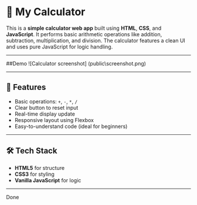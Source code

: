 
# 🧮 My Calculator

This is a **simple calculator web app** built using **HTML**, **CSS**, and **JavaScript**. It performs basic arithmetic operations like addition, subtraction, multiplication, and division. The calculator features a clean UI and uses pure JavaScript for logic handling.

---

##Demo
![Calculator screenshot] (public\screenshot.png)


---

## 🚀 Features

- Basic operations: `+`, `-`, `*`, `/`
- Clear button to reset input
- Real-time display update
- Responsive layout using Flexbox
- Easy-to-understand code (ideal for beginners)

---

## 🛠️ Tech Stack

- **HTML5** for structure
- **CSS3** for styling
- **Vanilla JavaScript** for logic

---
Done
